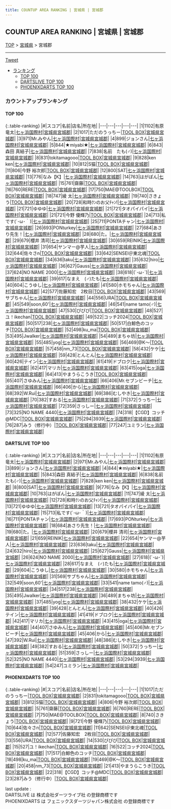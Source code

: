 ```yaml
---
title: COUNTUP AREA RANKING | 宮城県 | 宮城郡
---
```

## COUNTUP AREA RANKING | 宮城県 | 宮城郡

[TOP](/darts/rank/) > [宮城県](/darts/rank/宮城県/) > 宮城郡

___

<a href="https://twitter.com/share?ref_src=twsrc%5Etfw" data-text="COUNTUP AREA RANKING | 宮城県宮城郡" class="twitter-share-button" data-hashtags="DARTSLIVE,PHOENIXDARTS,darts,ダーツ" data-show-count="false">Tweet</a>

* [ランキング](#カウントアップランキング)
    * [TOP 100](#top-100)
    * [DARTSLIVE TOP 100](#dartslive-top-100)
    * [PHOENIXDARTS TOP 100](#phoenixdarts-top-100)

### カウントアップランキング

#### TOP 100



{:.table-ranking}
|#|スコア|名前|店名|所在地|
|---|---|---|---|---|
|1|1102|<span class="rank-name-dl">有原 竜太</span>|<a href="https://search.dartslive.com/jp/shop/43e74b47f08177150d9b047a20a7ba1e">七ヶ浜国際村</a>|<a href="/darts/rank/宮城県/宮城郡">宮城県宮城郡</a>|
|2|1017|<span class="rank-name-pd">ただのうっちー</span>|<a href="https://vs.phoenixdarts.com/jp/shop/shopDetailInfo/s_84891?s_seq=84891">TOOL BOX</a>|<a href="/darts/rank/宮城県/宮城郡">宮城県宮城郡</a>|
|3|971|<span class="rank-name-dl">Mr.みやん</span>|<a href="https://search.dartslive.com/jp/shop/43e74b47f08177150d9b047a20a7ba1e">七ヶ浜国際村</a>|<a href="/darts/rank/宮城県/宮城郡">宮城県宮城郡</a>|
|4|899|<span class="rank-name-dl">ジョンさん</span>|<a href="https://search.dartslive.com/jp/shop/43e74b47f08177150d9b047a20a7ba1e">七ヶ浜国際村</a>|<a href="/darts/rank/宮城県/宮城郡">宮城県宮城郡</a>|
|5|844|<span class="rank-name-dl">★miyabi★</span>|<a href="https://search.dartslive.com/jp/shop/43e74b47f08177150d9b047a20a7ba1e">七ヶ浜国際村</a>|<a href="/darts/rank/宮城県/宮城郡">宮城県宮城郡</a>|
|6|843|<span class="rank-name-dl">森田 真結子</span>|<a href="https://search.dartslive.com/jp/shop/43e74b47f08177150d9b047a20a7ba1e">七ヶ浜国際村</a>|<a href="/darts/rank/宮城県/宮城郡">宮城県宮城郡</a>|
|7|838|<span class="rank-name-dl">名前　たも(♂)</span>|<a href="https://search.dartslive.com/jp/shop/43e74b47f08177150d9b047a20a7ba1e">七ヶ浜国際村</a>|<a href="/darts/rank/宮城県/宮城郡">宮城県宮城郡</a>|
|8|831|<span class="rank-name-pd">tokitamagooo</span>|<a href="https://vs.phoenixdarts.com/jp/shop/shopDetailInfo/s_84891?s_seq=84891">TOOL BOX</a>|<a href="/darts/rank/宮城県/宮城郡">宮城県宮城郡</a>|
|9|828|<span class="rank-name-dl">ken ken</span>|<a href="https://search.dartslive.com/jp/shop/43e74b47f08177150d9b047a20a7ba1e">七ヶ浜国際村</a>|<a href="/darts/rank/宮城県/宮城郡">宮城県宮城郡</a>|
|10|812|<span class="rank-name-pd">S猫</span>|<a href="https://vs.phoenixdarts.com/jp/shop/shopDetailInfo/s_84891?s_seq=84891">TOOL BOX</a>|<a href="/darts/rank/宮城県/宮城郡">宮城県宮城郡</a>|
|11|806|<span class="rank-name-pd"><span class="pro-icon-pd"></span>今野 裕次郎</span>|<a href="https://vs.phoenixdarts.com/jp/shop/shopDetailInfo/s_84891?s_seq=84891">TOOL BOX</a>|<a href="/darts/rank/宮城県/宮城郡">宮城県宮城郡</a>|
|12|800|<span class="rank-name-dl">SAT</span>|<a href="https://search.dartslive.com/jp/shop/43e74b47f08177150d9b047a20a7ba1e">七ヶ浜国際村</a>|<a href="/darts/rank/宮城県/宮城郡">宮城県宮城郡</a>|
|13|776|<span class="rank-name-dl">なみ【K】</span>|<a href="https://search.dartslive.com/jp/shop/43e74b47f08177150d9b047a20a7ba1e">七ヶ浜国際村</a>|<a href="/darts/rank/宮城県/宮城郡">宮城県宮城郡</a>|
|14|763|<span class="rank-name-dl">はがぽん</span>|<a href="https://search.dartslive.com/jp/shop/43e74b47f08177150d9b047a20a7ba1e">七ヶ浜国際村</a>|<a href="/darts/rank/宮城県/宮城郡">宮城県宮城郡</a>|
|15|761|<span class="rank-name-pd">齋藤</span>|<a href="https://vs.phoenixdarts.com/jp/shop/shopDetailInfo/s_84891?s_seq=84891">TOOL BOX</a>|<a href="/darts/rank/宮城県/宮城郡">宮城県宮城郡</a>|
|16|760|<span class="rank-name-pd">RERE</span>|<a href="https://vs.phoenixdarts.com/jp/shop/shopDetailInfo/s_84891?s_seq=84891">TOOL BOX</a>|<a href="/darts/rank/宮城県/宮城郡">宮城県宮城郡</a>|
|17|750|<span class="rank-name-pd">MAE@TOOLBOX</span>|<a href="https://vs.phoenixdarts.com/jp/shop/shopDetailInfo/s_84891?s_seq=84891">TOOL BOX</a>|<a href="/darts/rank/宮城県/宮城郡">宮城県宮城郡</a>|
|18|747|<span class="rank-name-dl">綾 太</span>|<a href="https://search.dartslive.com/jp/shop/43e74b47f08177150d9b047a20a7ba1e">七ヶ浜国際村</a>|<a href="/darts/rank/宮城県/宮城郡">宮城県宮城郡</a>|
|19|740|<span class="rank-name-pd">さきょう</span>|<a href="https://vs.phoenixdarts.com/jp/shop/shopDetailInfo/s_84891?s_seq=84891">TOOL BOX</a>|<a href="/darts/rank/宮城県/宮城郡">宮城県宮城郡</a>|
|20|728|<span class="rank-name-dl">和時ｸﾝのお父ﾁｬﾝ!</span>|<a href="https://search.dartslive.com/jp/shop/43e74b47f08177150d9b047a20a7ba1e">七ヶ浜国際村</a>|<a href="/darts/rank/宮城県/宮城郡">宮城県宮城郡</a>|
|21|721|<span class="rank-name-dl">ゆゆゆ</span>|<a href="https://search.dartslive.com/jp/shop/43e74b47f08177150d9b047a20a7ba1e">七ヶ浜国際村</a>|<a href="/darts/rank/宮城県/宮城郡">宮城県宮城郡</a>|
|21|721|<span class="rank-name-dl">タオパイパイ</span>|<a href="https://search.dartslive.com/jp/shop/43e74b47f08177150d9b047a20a7ba1e">七ヶ浜国際村</a>|<a href="/darts/rank/宮城県/宮城郡">宮城県宮城郡</a>|
|21|721|<span class="rank-name-pd"><span class="pro-icon-pd"></span>今野 優輝乃</span>|<a href="https://vs.phoenixdarts.com/jp/shop/shopDetailInfo/s_84891?s_seq=84891">TOOL BOX</a>|<a href="/darts/rank/宮城県/宮城郡">宮城県宮城郡</a>|
|24|713|<span class="rank-name-dl">私です(´･ω･｀)</span>|<a href="https://search.dartslive.com/jp/shop/43e74b47f08177150d9b047a20a7ba1e">七ヶ浜国際村</a>|<a href="/darts/rank/宮城県/宮城郡">宮城県宮城郡</a>|
|25|711|<span class="rank-name-dl">PONTAチャン</span>|<a href="https://search.dartslive.com/jp/shop/43e74b47f08177150d9b047a20a7ba1e">七ヶ浜国際村</a>|<a href="/darts/rank/宮城県/宮城郡">宮城県宮城郡</a>|
|26|693|<span class="rank-name-dl">PONturkey</span>|<a href="https://search.dartslive.com/jp/shop/43e74b47f08177150d9b047a20a7ba1e">七ヶ浜国際村</a>|<a href="/darts/rank/宮城県/宮城郡">宮城県宮城郡</a>|
|27|684|<span class="rank-name-dl">あさり先生！</span>|<a href="https://search.dartslive.com/jp/shop/43e74b47f08177150d9b047a20a7ba1e">七ヶ浜国際村</a>|<a href="/darts/rank/宮城県/宮城郡">宮城県宮城郡</a>|
|28|680|<span class="rank-name-dl">た。</span>|<a href="https://search.dartslive.com/jp/shop/43e74b47f08177150d9b047a20a7ba1e">七ヶ浜国際村</a>|<a href="/darts/rank/宮城県/宮城郡">宮城県宮城郡</a>|
|29|679|<span class="rank-name-dl">櫻井 清司</span>|<a href="https://search.dartslive.com/jp/shop/43e74b47f08177150d9b047a20a7ba1e">七ヶ浜国際村</a>|<a href="/darts/rank/宮城県/宮城郡">宮城県宮城郡</a>|
|30|659|<span class="rank-name-dl">REINIK</span>|<a href="https://search.dartslive.com/jp/shop/43e74b47f08177150d9b047a20a7ba1e">七ヶ浜国際村</a>|<a href="/darts/rank/宮城県/宮城郡">宮城県宮城郡</a>|
|31|654|<span class="rank-name-dl">ヤンマー@芋人</span>|<a href="https://search.dartslive.com/jp/shop/43e74b47f08177150d9b047a20a7ba1e">七ヶ浜国際村</a>|<a href="/darts/rank/宮城県/宮城郡">宮城県宮城郡</a>|
|32|644|<span class="rank-name-pd">佐々さn</span>|<a href="https://vs.phoenixdarts.com/jp/shop/shopDetailInfo/s_84891?s_seq=84891">TOOL BOX</a>|<a href="/darts/rank/宮城県/宮城郡">宮城県宮城郡</a>|
|33|642|<span class="rank-name-pd">SENSEI＠東北魂</span>|<a href="https://vs.phoenixdarts.com/jp/shop/shopDetailInfo/s_84891?s_seq=84891">TOOL BOX</a>|<a href="/darts/rank/宮城県/宮城郡">宮城県宮城郡</a>|
|34|636|<span class="rank-name-dl">taku</span>|<a href="https://search.dartslive.com/jp/shop/43e74b47f08177150d9b047a20a7ba1e">七ヶ浜国際村</a>|<a href="/darts/rank/宮城県/宮城郡">宮城県宮城郡</a>|
|35|632|<span class="rank-name-dl">hiro</span>|<a href="https://search.dartslive.com/jp/shop/43e74b47f08177150d9b047a20a7ba1e">七ヶ浜国際村</a>|<a href="/darts/rank/宮城県/宮城郡">宮城県宮城郡</a>|
|36|627|<span class="rank-name-dl">Gauss</span>|<a href="https://search.dartslive.com/jp/shop/43e74b47f08177150d9b047a20a7ba1e">七ヶ浜国際村</a>|<a href="/darts/rank/宮城県/宮城郡">宮城県宮城郡</a>|
|37|624|<span class="rank-name-dl">NO NAME 2000</span>|<a href="https://search.dartslive.com/jp/shop/43e74b47f08177150d9b047a20a7ba1e">七ヶ浜国際村</a>|<a href="/darts/rank/宮城県/宮城郡">宮城県宮城郡</a>|
|38|618|<span class="rank-name-dl">(´･ω･`)</span>|<a href="https://search.dartslive.com/jp/shop/43e74b47f08177150d9b047a20a7ba1e">七ヶ浜国際村</a>|<a href="/darts/rank/宮城県/宮城郡">宮城県宮城郡</a>|
|39|617|<span class="rank-name-dl">なまえ　(♂)たも</span>|<a href="https://search.dartslive.com/jp/shop/43e74b47f08177150d9b047a20a7ba1e">七ヶ浜国際村</a>|<a href="/darts/rank/宮城県/宮城郡">宮城県宮城郡</a>|
|40|604|<span class="rank-name-dl">こうゆし</span>|<a href="https://search.dartslive.com/jp/shop/43e74b47f08177150d9b047a20a7ba1e">七ヶ浜国際村</a>|<a href="/darts/rank/宮城県/宮城郡">宮城県宮城郡</a>|
|41|580|<span class="rank-name-dl">ホモちゃん</span>|<a href="https://search.dartslive.com/jp/shop/43e74b47f08177150d9b047a20a7ba1e">七ヶ浜国際村</a>|<a href="/darts/rank/宮城県/宮城郡">宮城県宮城郡</a>|
|42|577|<span class="rank-name-pd">佐藤知宏　2枚目</span>|<a href="https://vs.phoenixdarts.com/jp/shop/shopDetailInfo/s_84891?s_seq=84891">TOOL BOX</a>|<a href="/darts/rank/宮城県/宮城郡">宮城県宮城郡</a>|
|43|569|<span class="rank-name-dl">サブちゃん</span>|<a href="https://search.dartslive.com/jp/shop/43e74b47f08177150d9b047a20a7ba1e">七ヶ浜国際村</a>|<a href="/darts/rank/宮城県/宮城郡">宮城県宮城郡</a>|
|44|556|<span class="rank-name-pd">URA</span>|<a href="https://vs.phoenixdarts.com/jp/shop/shopDetailInfo/s_84891?s_seq=84891">TOOL BOX</a>|<a href="/darts/rank/宮城県/宮城郡">宮城県宮城郡</a>|
|45|549|<span class="rank-name-dl">soon,60&#x27;</span>|<a href="https://search.dartslive.com/jp/shop/43e74b47f08177150d9b047a20a7ba1e">七ヶ浜国際村</a>|<a href="/darts/rank/宮城県/宮城郡">宮城県宮城郡</a>|
|46|541|<span class="rank-name-dl">name tamo(♂)</span>|<a href="https://search.dartslive.com/jp/shop/43e74b47f08177150d9b047a20a7ba1e">七ヶ浜国際村</a>|<a href="/darts/rank/宮城県/宮城郡">宮城県宮城郡</a>|
|47|530|<span class="rank-name-pd">ぴぴぴ</span>|<a href="https://vs.phoenixdarts.com/jp/shop/shopDetailInfo/s_84891?s_seq=84891">TOOL BOX</a>|<a href="/darts/rank/宮城県/宮城郡">宮城県宮城郡</a>|
|48|527|<span class="rank-name-pd">ユ！ikechan</span>|<a href="https://vs.phoenixdarts.com/jp/shop/shopDetailInfo/s_84891?s_seq=84891">TOOL BOX</a>|<a href="/darts/rank/宮城県/宮城郡">宮城県宮城郡</a>|
|49|522|<span class="rank-name-pd">コッチ2024</span>|<a href="https://vs.phoenixdarts.com/jp/shop/shopDetailInfo/s_84891?s_seq=84891">TOOL BOX</a>|<a href="/darts/rank/宮城県/宮城郡">宮城県宮城郡</a>|
|50|517|<span class="rank-name-dl">238</span>|<a href="https://search.dartslive.com/jp/shop/43e74b47f08177150d9b047a20a7ba1e">七ヶ浜国際村</a>|<a href="/darts/rank/宮城県/宮城郡">宮城県宮城郡</a>|
|50|517|<span class="rank-name-pd">白鯨色のコッチ</span>|<a href="https://vs.phoenixdarts.com/jp/shop/shopDetailInfo/s_84891?s_seq=84891">TOOL BOX</a>|<a href="/darts/rank/宮城県/宮城郡">宮城県宮城郡</a>|
|52|498|<span class="rank-name-pd">ku_ma</span>|<a href="https://vs.phoenixdarts.com/jp/shop/shopDetailInfo/s_84891?s_seq=84891">TOOL BOX</a>|<a href="/darts/rank/宮城県/宮城郡">宮城県宮城郡</a>|
|53|495|<span class="rank-name-dl">Jwalker</span>|<a href="https://search.dartslive.com/jp/shop/43e74b47f08177150d9b047a20a7ba1e">七ヶ浜国際村</a>|<a href="/darts/rank/宮城県/宮城郡">宮城県宮城郡</a>|
|54|489|<span class="rank-name-dl">まちゃ坊</span>|<a href="https://search.dartslive.com/jp/shop/43e74b47f08177150d9b047a20a7ba1e">七ヶ浜国際村</a>|<a href="/darts/rank/宮城県/宮城郡">宮城県宮城郡</a>|
|55|485|<span class="rank-name-dl">yog</span>|<a href="https://search.dartslive.com/jp/shop/43e74b47f08177150d9b047a20a7ba1e">七ヶ浜国際村</a>|<a href="/darts/rank/宮城県/宮城郡">宮城県宮城郡</a>|
|56|469|<span class="rank-name-pd">@K〜</span>|<a href="https://vs.phoenixdarts.com/jp/shop/shopDetailInfo/s_84891?s_seq=84891">TOOL BOX</a>|<a href="/darts/rank/宮城県/宮城郡">宮城県宮城郡</a>|
|57|458|<span class="rank-name-pd">nm_73</span>|<a href="https://vs.phoenixdarts.com/jp/shop/shopDetailInfo/s_84891?s_seq=84891">TOOL BOX</a>|<a href="/darts/rank/宮城県/宮城郡">宮城県宮城郡</a>|
|58|432|<span class="rank-name-dl">ケケ</span>|<a href="https://search.dartslive.com/jp/shop/43e74b47f08177150d9b047a20a7ba1e">七ヶ浜国際村</a>|<a href="/darts/rank/宮城県/宮城郡">宮城県宮城郡</a>|
|59|428|<span class="rank-name-dl">とんとん</span>|<a href="https://search.dartslive.com/jp/shop/43e74b47f08177150d9b047a20a7ba1e">七ヶ浜国際村</a>|<a href="/darts/rank/宮城県/宮城郡">宮城県宮城郡</a>|
|60|426|<span class="rank-name-dl">テイン</span>|<a href="https://search.dartslive.com/jp/shop/43e74b47f08177150d9b047a20a7ba1e">七ヶ浜国際村</a>|<a href="/darts/rank/宮城県/宮城郡">宮城県宮城郡</a>|
|61|419|<span class="rank-name-dl">ドブロク</span>|<a href="https://search.dartslive.com/jp/shop/43e74b47f08177150d9b047a20a7ba1e">七ヶ浜国際村</a>|<a href="/darts/rank/宮城県/宮城郡">宮城県宮城郡</a>|
|62|417|<span class="rank-name-dl">マリカ</span>|<a href="https://search.dartslive.com/jp/shop/43e74b47f08177150d9b047a20a7ba1e">七ヶ浜国際村</a>|<a href="/darts/rank/宮城県/宮城郡">宮城県宮城郡</a>|
|63|415|<span class="rank-name-dl">oga</span>|<a href="https://search.dartslive.com/jp/shop/43e74b47f08177150d9b047a20a7ba1e">七ヶ浜国際村</a>|<a href="/darts/rank/宮城県/宮城郡">宮城県宮城郡</a>|
|64|413|<span class="rank-name-pd">やまうらこうき</span>|<a href="https://vs.phoenixdarts.com/jp/shop/shopDetailInfo/s_84891?s_seq=84891">TOOL BOX</a>|<a href="/darts/rank/宮城県/宮城郡">宮城県宮城郡</a>|
|65|407|<span class="rank-name-dl">さゆみん</span>|<a href="https://search.dartslive.com/jp/shop/43e74b47f08177150d9b047a20a7ba1e">七ヶ浜国際村</a>|<a href="/darts/rank/宮城県/宮城郡">宮城県宮城郡</a>|
|66|406|<span class="rank-name-dl">Mr.セブンビーチ</span>|<a href="https://search.dartslive.com/jp/shop/43e74b47f08177150d9b047a20a7ba1e">七ヶ浜国際村</a>|<a href="/darts/rank/宮城県/宮城郡">宮城県宮城郡</a>|
|66|406|<span class="rank-name-dl">から</span>|<a href="https://search.dartslive.com/jp/shop/43e74b47f08177150d9b047a20a7ba1e">七ヶ浜国際村</a>|<a href="/darts/rank/宮城県/宮城郡">宮城県宮城郡</a>|
|68|392|<span class="rank-name-dl">W.Rui</span>|<a href="https://search.dartslive.com/jp/shop/43e74b47f08177150d9b047a20a7ba1e">七ヶ浜国際村</a>|<a href="/darts/rank/宮城県/宮城郡">宮城県宮城郡</a>|
|69|386|<span class="rank-name-dl">むしやき</span>|<a href="https://search.dartslive.com/jp/shop/43e74b47f08177150d9b047a20a7ba1e">七ヶ浜国際村</a>|<a href="/darts/rank/宮城県/宮城郡">宮城県宮城郡</a>|
|70|382|<span class="rank-name-dl">すおる</span>|<a href="https://search.dartslive.com/jp/shop/43e74b47f08177150d9b047a20a7ba1e">七ヶ浜国際村</a>|<a href="/darts/rank/宮城県/宮城郡">宮城県宮城郡</a>|
|71|372|<span class="rank-name-dl">うっちー</span>|<a href="https://search.dartslive.com/jp/shop/43e74b47f08177150d9b047a20a7ba1e">七ヶ浜国際村</a>|<a href="/darts/rank/宮城県/宮城郡">宮城県宮城郡</a>|
|72|359|<span class="rank-name-dl">さっしー</span>|<a href="https://search.dartslive.com/jp/shop/43e74b47f08177150d9b047a20a7ba1e">七ヶ浜国際村</a>|<a href="/darts/rank/宮城県/宮城郡">宮城県宮城郡</a>|
|73|325|<span class="rank-name-dl">NO NAME 4440</span>|<a href="https://search.dartslive.com/jp/shop/43e74b47f08177150d9b047a20a7ba1e">七ヶ浜国際村</a>|<a href="/darts/rank/宮城県/宮城郡">宮城県宮城郡</a>|
|74|318|<span class="rank-name-pd">【CGD】コッチ@MDC</span>|<a href="https://vs.phoenixdarts.com/jp/shop/shopDetailInfo/s_84891?s_seq=84891">TOOL BOX</a>|<a href="/darts/rank/宮城県/宮城郡">宮城県宮城郡</a>|
|75|294|<span class="rank-name-dl">3939</span>|<a href="https://search.dartslive.com/jp/shop/43e74b47f08177150d9b047a20a7ba1e">七ヶ浜国際村</a>|<a href="/darts/rank/宮城県/宮城郡">宮城県宮城郡</a>|
|76|287|<span class="rank-name-pd">みう（修行中）</span>|<a href="https://vs.phoenixdarts.com/jp/shop/shopDetailInfo/s_84891?s_seq=84891">TOOL BOX</a>|<a href="/darts/rank/宮城県/宮城郡">宮城県宮城郡</a>|
|77|247|<span class="rank-name-dl">ユミラン</span>|<a href="https://search.dartslive.com/jp/shop/43e74b47f08177150d9b047a20a7ba1e">七ヶ浜国際村</a>|<a href="/darts/rank/宮城県/宮城郡">宮城県宮城郡</a>|


#### DARTSLIVE TOP 100



{:.table-ranking}
|#|スコア|名前|店名|所在地|
|---|---|---|---|---|
|1|1102|<span class="rank-name-dl">有原 竜太</span>|<a href="https://search.dartslive.com/jp/shop/43e74b47f08177150d9b047a20a7ba1e">七ヶ浜国際村</a>|<a href="/darts/rank/宮城県/宮城郡">宮城県宮城郡</a>|
|2|971|<span class="rank-name-dl">Mr.みやん</span>|<a href="https://search.dartslive.com/jp/shop/43e74b47f08177150d9b047a20a7ba1e">七ヶ浜国際村</a>|<a href="/darts/rank/宮城県/宮城郡">宮城県宮城郡</a>|
|3|899|<span class="rank-name-dl">ジョンさん</span>|<a href="https://search.dartslive.com/jp/shop/43e74b47f08177150d9b047a20a7ba1e">七ヶ浜国際村</a>|<a href="/darts/rank/宮城県/宮城郡">宮城県宮城郡</a>|
|4|844|<span class="rank-name-dl">★miyabi★</span>|<a href="https://search.dartslive.com/jp/shop/43e74b47f08177150d9b047a20a7ba1e">七ヶ浜国際村</a>|<a href="/darts/rank/宮城県/宮城郡">宮城県宮城郡</a>|
|5|843|<span class="rank-name-dl">森田 真結子</span>|<a href="https://search.dartslive.com/jp/shop/43e74b47f08177150d9b047a20a7ba1e">七ヶ浜国際村</a>|<a href="/darts/rank/宮城県/宮城郡">宮城県宮城郡</a>|
|6|838|<span class="rank-name-dl">名前　たも(♂)</span>|<a href="https://search.dartslive.com/jp/shop/43e74b47f08177150d9b047a20a7ba1e">七ヶ浜国際村</a>|<a href="/darts/rank/宮城県/宮城郡">宮城県宮城郡</a>|
|7|828|<span class="rank-name-dl">ken ken</span>|<a href="https://search.dartslive.com/jp/shop/43e74b47f08177150d9b047a20a7ba1e">七ヶ浜国際村</a>|<a href="/darts/rank/宮城県/宮城郡">宮城県宮城郡</a>|
|8|800|<span class="rank-name-dl">SAT</span>|<a href="https://search.dartslive.com/jp/shop/43e74b47f08177150d9b047a20a7ba1e">七ヶ浜国際村</a>|<a href="/darts/rank/宮城県/宮城郡">宮城県宮城郡</a>|
|9|776|<span class="rank-name-dl">なみ【K】</span>|<a href="https://search.dartslive.com/jp/shop/43e74b47f08177150d9b047a20a7ba1e">七ヶ浜国際村</a>|<a href="/darts/rank/宮城県/宮城郡">宮城県宮城郡</a>|
|10|763|<span class="rank-name-dl">はがぽん</span>|<a href="https://search.dartslive.com/jp/shop/43e74b47f08177150d9b047a20a7ba1e">七ヶ浜国際村</a>|<a href="/darts/rank/宮城県/宮城郡">宮城県宮城郡</a>|
|11|747|<span class="rank-name-dl">綾 太</span>|<a href="https://search.dartslive.com/jp/shop/43e74b47f08177150d9b047a20a7ba1e">七ヶ浜国際村</a>|<a href="/darts/rank/宮城県/宮城郡">宮城県宮城郡</a>|
|12|728|<span class="rank-name-dl">和時ｸﾝのお父ﾁｬﾝ!</span>|<a href="https://search.dartslive.com/jp/shop/43e74b47f08177150d9b047a20a7ba1e">七ヶ浜国際村</a>|<a href="/darts/rank/宮城県/宮城郡">宮城県宮城郡</a>|
|13|721|<span class="rank-name-dl">ゆゆゆ</span>|<a href="https://search.dartslive.com/jp/shop/43e74b47f08177150d9b047a20a7ba1e">七ヶ浜国際村</a>|<a href="/darts/rank/宮城県/宮城郡">宮城県宮城郡</a>|
|13|721|<span class="rank-name-dl">タオパイパイ</span>|<a href="https://search.dartslive.com/jp/shop/43e74b47f08177150d9b047a20a7ba1e">七ヶ浜国際村</a>|<a href="/darts/rank/宮城県/宮城郡">宮城県宮城郡</a>|
|15|713|<span class="rank-name-dl">私です(´･ω･｀)</span>|<a href="https://search.dartslive.com/jp/shop/43e74b47f08177150d9b047a20a7ba1e">七ヶ浜国際村</a>|<a href="/darts/rank/宮城県/宮城郡">宮城県宮城郡</a>|
|16|711|<span class="rank-name-dl">PONTAチャン</span>|<a href="https://search.dartslive.com/jp/shop/43e74b47f08177150d9b047a20a7ba1e">七ヶ浜国際村</a>|<a href="/darts/rank/宮城県/宮城郡">宮城県宮城郡</a>|
|17|693|<span class="rank-name-dl">PONturkey</span>|<a href="https://search.dartslive.com/jp/shop/43e74b47f08177150d9b047a20a7ba1e">七ヶ浜国際村</a>|<a href="/darts/rank/宮城県/宮城郡">宮城県宮城郡</a>|
|18|684|<span class="rank-name-dl">あさり先生！</span>|<a href="https://search.dartslive.com/jp/shop/43e74b47f08177150d9b047a20a7ba1e">七ヶ浜国際村</a>|<a href="/darts/rank/宮城県/宮城郡">宮城県宮城郡</a>|
|19|680|<span class="rank-name-dl">た。</span>|<a href="https://search.dartslive.com/jp/shop/43e74b47f08177150d9b047a20a7ba1e">七ヶ浜国際村</a>|<a href="/darts/rank/宮城県/宮城郡">宮城県宮城郡</a>|
|20|679|<span class="rank-name-dl">櫻井 清司</span>|<a href="https://search.dartslive.com/jp/shop/43e74b47f08177150d9b047a20a7ba1e">七ヶ浜国際村</a>|<a href="/darts/rank/宮城県/宮城郡">宮城県宮城郡</a>|
|21|659|<span class="rank-name-dl">REINIK</span>|<a href="https://search.dartslive.com/jp/shop/43e74b47f08177150d9b047a20a7ba1e">七ヶ浜国際村</a>|<a href="/darts/rank/宮城県/宮城郡">宮城県宮城郡</a>|
|22|654|<span class="rank-name-dl">ヤンマー@芋人</span>|<a href="https://search.dartslive.com/jp/shop/43e74b47f08177150d9b047a20a7ba1e">七ヶ浜国際村</a>|<a href="/darts/rank/宮城県/宮城郡">宮城県宮城郡</a>|
|23|636|<span class="rank-name-dl">taku</span>|<a href="https://search.dartslive.com/jp/shop/43e74b47f08177150d9b047a20a7ba1e">七ヶ浜国際村</a>|<a href="/darts/rank/宮城県/宮城郡">宮城県宮城郡</a>|
|24|632|<span class="rank-name-dl">hiro</span>|<a href="https://search.dartslive.com/jp/shop/43e74b47f08177150d9b047a20a7ba1e">七ヶ浜国際村</a>|<a href="/darts/rank/宮城県/宮城郡">宮城県宮城郡</a>|
|25|627|<span class="rank-name-dl">Gauss</span>|<a href="https://search.dartslive.com/jp/shop/43e74b47f08177150d9b047a20a7ba1e">七ヶ浜国際村</a>|<a href="/darts/rank/宮城県/宮城郡">宮城県宮城郡</a>|
|26|624|<span class="rank-name-dl">NO NAME 2000</span>|<a href="https://search.dartslive.com/jp/shop/43e74b47f08177150d9b047a20a7ba1e">七ヶ浜国際村</a>|<a href="/darts/rank/宮城県/宮城郡">宮城県宮城郡</a>|
|27|618|<span class="rank-name-dl">(´･ω･`)</span>|<a href="https://search.dartslive.com/jp/shop/43e74b47f08177150d9b047a20a7ba1e">七ヶ浜国際村</a>|<a href="/darts/rank/宮城県/宮城郡">宮城県宮城郡</a>|
|28|617|<span class="rank-name-dl">なまえ　(♂)たも</span>|<a href="https://search.dartslive.com/jp/shop/43e74b47f08177150d9b047a20a7ba1e">七ヶ浜国際村</a>|<a href="/darts/rank/宮城県/宮城郡">宮城県宮城郡</a>|
|29|604|<span class="rank-name-dl">こうゆし</span>|<a href="https://search.dartslive.com/jp/shop/43e74b47f08177150d9b047a20a7ba1e">七ヶ浜国際村</a>|<a href="/darts/rank/宮城県/宮城郡">宮城県宮城郡</a>|
|30|580|<span class="rank-name-dl">ホモちゃん</span>|<a href="https://search.dartslive.com/jp/shop/43e74b47f08177150d9b047a20a7ba1e">七ヶ浜国際村</a>|<a href="/darts/rank/宮城県/宮城郡">宮城県宮城郡</a>|
|31|569|<span class="rank-name-dl">サブちゃん</span>|<a href="https://search.dartslive.com/jp/shop/43e74b47f08177150d9b047a20a7ba1e">七ヶ浜国際村</a>|<a href="/darts/rank/宮城県/宮城郡">宮城県宮城郡</a>|
|32|549|<span class="rank-name-dl">soon,60&#x27;</span>|<a href="https://search.dartslive.com/jp/shop/43e74b47f08177150d9b047a20a7ba1e">七ヶ浜国際村</a>|<a href="/darts/rank/宮城県/宮城郡">宮城県宮城郡</a>|
|33|541|<span class="rank-name-dl">name tamo(♂)</span>|<a href="https://search.dartslive.com/jp/shop/43e74b47f08177150d9b047a20a7ba1e">七ヶ浜国際村</a>|<a href="/darts/rank/宮城県/宮城郡">宮城県宮城郡</a>|
|34|517|<span class="rank-name-dl">238</span>|<a href="https://search.dartslive.com/jp/shop/43e74b47f08177150d9b047a20a7ba1e">七ヶ浜国際村</a>|<a href="/darts/rank/宮城県/宮城郡">宮城県宮城郡</a>|
|35|495|<span class="rank-name-dl">Jwalker</span>|<a href="https://search.dartslive.com/jp/shop/43e74b47f08177150d9b047a20a7ba1e">七ヶ浜国際村</a>|<a href="/darts/rank/宮城県/宮城郡">宮城県宮城郡</a>|
|36|489|<span class="rank-name-dl">まちゃ坊</span>|<a href="https://search.dartslive.com/jp/shop/43e74b47f08177150d9b047a20a7ba1e">七ヶ浜国際村</a>|<a href="/darts/rank/宮城県/宮城郡">宮城県宮城郡</a>|
|37|485|<span class="rank-name-dl">yog</span>|<a href="https://search.dartslive.com/jp/shop/43e74b47f08177150d9b047a20a7ba1e">七ヶ浜国際村</a>|<a href="/darts/rank/宮城県/宮城郡">宮城県宮城郡</a>|
|38|432|<span class="rank-name-dl">ケケ</span>|<a href="https://search.dartslive.com/jp/shop/43e74b47f08177150d9b047a20a7ba1e">七ヶ浜国際村</a>|<a href="/darts/rank/宮城県/宮城郡">宮城県宮城郡</a>|
|39|428|<span class="rank-name-dl">とんとん</span>|<a href="https://search.dartslive.com/jp/shop/43e74b47f08177150d9b047a20a7ba1e">七ヶ浜国際村</a>|<a href="/darts/rank/宮城県/宮城郡">宮城県宮城郡</a>|
|40|426|<span class="rank-name-dl">テイン</span>|<a href="https://search.dartslive.com/jp/shop/43e74b47f08177150d9b047a20a7ba1e">七ヶ浜国際村</a>|<a href="/darts/rank/宮城県/宮城郡">宮城県宮城郡</a>|
|41|419|<span class="rank-name-dl">ドブロク</span>|<a href="https://search.dartslive.com/jp/shop/43e74b47f08177150d9b047a20a7ba1e">七ヶ浜国際村</a>|<a href="/darts/rank/宮城県/宮城郡">宮城県宮城郡</a>|
|42|417|<span class="rank-name-dl">マリカ</span>|<a href="https://search.dartslive.com/jp/shop/43e74b47f08177150d9b047a20a7ba1e">七ヶ浜国際村</a>|<a href="/darts/rank/宮城県/宮城郡">宮城県宮城郡</a>|
|43|415|<span class="rank-name-dl">oga</span>|<a href="https://search.dartslive.com/jp/shop/43e74b47f08177150d9b047a20a7ba1e">七ヶ浜国際村</a>|<a href="/darts/rank/宮城県/宮城郡">宮城県宮城郡</a>|
|44|407|<span class="rank-name-dl">さゆみん</span>|<a href="https://search.dartslive.com/jp/shop/43e74b47f08177150d9b047a20a7ba1e">七ヶ浜国際村</a>|<a href="/darts/rank/宮城県/宮城郡">宮城県宮城郡</a>|
|45|406|<span class="rank-name-dl">Mr.セブンビーチ</span>|<a href="https://search.dartslive.com/jp/shop/43e74b47f08177150d9b047a20a7ba1e">七ヶ浜国際村</a>|<a href="/darts/rank/宮城県/宮城郡">宮城県宮城郡</a>|
|45|406|<span class="rank-name-dl">から</span>|<a href="https://search.dartslive.com/jp/shop/43e74b47f08177150d9b047a20a7ba1e">七ヶ浜国際村</a>|<a href="/darts/rank/宮城県/宮城郡">宮城県宮城郡</a>|
|47|392|<span class="rank-name-dl">W.Rui</span>|<a href="https://search.dartslive.com/jp/shop/43e74b47f08177150d9b047a20a7ba1e">七ヶ浜国際村</a>|<a href="/darts/rank/宮城県/宮城郡">宮城県宮城郡</a>|
|48|386|<span class="rank-name-dl">むしやき</span>|<a href="https://search.dartslive.com/jp/shop/43e74b47f08177150d9b047a20a7ba1e">七ヶ浜国際村</a>|<a href="/darts/rank/宮城県/宮城郡">宮城県宮城郡</a>|
|49|382|<span class="rank-name-dl">すおる</span>|<a href="https://search.dartslive.com/jp/shop/43e74b47f08177150d9b047a20a7ba1e">七ヶ浜国際村</a>|<a href="/darts/rank/宮城県/宮城郡">宮城県宮城郡</a>|
|50|372|<span class="rank-name-dl">うっちー</span>|<a href="https://search.dartslive.com/jp/shop/43e74b47f08177150d9b047a20a7ba1e">七ヶ浜国際村</a>|<a href="/darts/rank/宮城県/宮城郡">宮城県宮城郡</a>|
|51|359|<span class="rank-name-dl">さっしー</span>|<a href="https://search.dartslive.com/jp/shop/43e74b47f08177150d9b047a20a7ba1e">七ヶ浜国際村</a>|<a href="/darts/rank/宮城県/宮城郡">宮城県宮城郡</a>|
|52|325|<span class="rank-name-dl">NO NAME 4440</span>|<a href="https://search.dartslive.com/jp/shop/43e74b47f08177150d9b047a20a7ba1e">七ヶ浜国際村</a>|<a href="/darts/rank/宮城県/宮城郡">宮城県宮城郡</a>|
|53|294|<span class="rank-name-dl">3939</span>|<a href="https://search.dartslive.com/jp/shop/43e74b47f08177150d9b047a20a7ba1e">七ヶ浜国際村</a>|<a href="/darts/rank/宮城県/宮城郡">宮城県宮城郡</a>|
|54|247|<span class="rank-name-dl">ユミラン</span>|<a href="https://search.dartslive.com/jp/shop/43e74b47f08177150d9b047a20a7ba1e">七ヶ浜国際村</a>|<a href="/darts/rank/宮城県/宮城郡">宮城県宮城郡</a>|


#### PHOENIXDARTS TOP 100



{:.table-ranking}
|#|スコア|名前|店名|所在地|
|---|---|---|---|---|
|1|1017|<span class="rank-name-pd">ただのうっちー</span>|<a href="https://vs.phoenixdarts.com/jp/shop/shopDetailInfo/s_84891?s_seq=84891">TOOL BOX</a>|<a href="/darts/rank/宮城県/宮城郡">宮城県宮城郡</a>|
|2|831|<span class="rank-name-pd">tokitamagooo</span>|<a href="https://vs.phoenixdarts.com/jp/shop/shopDetailInfo/s_84891?s_seq=84891">TOOL BOX</a>|<a href="/darts/rank/宮城県/宮城郡">宮城県宮城郡</a>|
|3|812|<span class="rank-name-pd">S猫</span>|<a href="https://vs.phoenixdarts.com/jp/shop/shopDetailInfo/s_84891?s_seq=84891">TOOL BOX</a>|<a href="/darts/rank/宮城県/宮城郡">宮城県宮城郡</a>|
|4|806|<span class="rank-name-pd"><span class="pro-icon-pd"></span>今野 裕次郎</span>|<a href="https://vs.phoenixdarts.com/jp/shop/shopDetailInfo/s_84891?s_seq=84891">TOOL BOX</a>|<a href="/darts/rank/宮城県/宮城郡">宮城県宮城郡</a>|
|5|761|<span class="rank-name-pd">齋藤</span>|<a href="https://vs.phoenixdarts.com/jp/shop/shopDetailInfo/s_84891?s_seq=84891">TOOL BOX</a>|<a href="/darts/rank/宮城県/宮城郡">宮城県宮城郡</a>|
|6|760|<span class="rank-name-pd">RERE</span>|<a href="https://vs.phoenixdarts.com/jp/shop/shopDetailInfo/s_84891?s_seq=84891">TOOL BOX</a>|<a href="/darts/rank/宮城県/宮城郡">宮城県宮城郡</a>|
|7|750|<span class="rank-name-pd">MAE@TOOLBOX</span>|<a href="https://vs.phoenixdarts.com/jp/shop/shopDetailInfo/s_84891?s_seq=84891">TOOL BOX</a>|<a href="/darts/rank/宮城県/宮城郡">宮城県宮城郡</a>|
|8|740|<span class="rank-name-pd">さきょう</span>|<a href="https://vs.phoenixdarts.com/jp/shop/shopDetailInfo/s_84891?s_seq=84891">TOOL BOX</a>|<a href="/darts/rank/宮城県/宮城郡">宮城県宮城郡</a>|
|9|721|<span class="rank-name-pd"><span class="pro-icon-pd"></span>今野 優輝乃</span>|<a href="https://vs.phoenixdarts.com/jp/shop/shopDetailInfo/s_84891?s_seq=84891">TOOL BOX</a>|<a href="/darts/rank/宮城県/宮城郡">宮城県宮城郡</a>|
|10|644|<span class="rank-name-pd">佐々さn</span>|<a href="https://vs.phoenixdarts.com/jp/shop/shopDetailInfo/s_84891?s_seq=84891">TOOL BOX</a>|<a href="/darts/rank/宮城県/宮城郡">宮城県宮城郡</a>|
|11|642|<span class="rank-name-pd">SENSEI＠東北魂</span>|<a href="https://vs.phoenixdarts.com/jp/shop/shopDetailInfo/s_84891?s_seq=84891">TOOL BOX</a>|<a href="/darts/rank/宮城県/宮城郡">宮城県宮城郡</a>|
|12|577|<span class="rank-name-pd">佐藤知宏　2枚目</span>|<a href="https://vs.phoenixdarts.com/jp/shop/shopDetailInfo/s_84891?s_seq=84891">TOOL BOX</a>|<a href="/darts/rank/宮城県/宮城郡">宮城県宮城郡</a>|
|13|556|<span class="rank-name-pd">URA</span>|<a href="https://vs.phoenixdarts.com/jp/shop/shopDetailInfo/s_84891?s_seq=84891">TOOL BOX</a>|<a href="/darts/rank/宮城県/宮城郡">宮城県宮城郡</a>|
|14|530|<span class="rank-name-pd">ぴぴぴ</span>|<a href="https://vs.phoenixdarts.com/jp/shop/shopDetailInfo/s_84891?s_seq=84891">TOOL BOX</a>|<a href="/darts/rank/宮城県/宮城郡">宮城県宮城郡</a>|
|15|527|<span class="rank-name-pd">ユ！ikechan</span>|<a href="https://vs.phoenixdarts.com/jp/shop/shopDetailInfo/s_84891?s_seq=84891">TOOL BOX</a>|<a href="/darts/rank/宮城県/宮城郡">宮城県宮城郡</a>|
|16|522|<span class="rank-name-pd">コッチ2024</span>|<a href="https://vs.phoenixdarts.com/jp/shop/shopDetailInfo/s_84891?s_seq=84891">TOOL BOX</a>|<a href="/darts/rank/宮城県/宮城郡">宮城県宮城郡</a>|
|17|517|<span class="rank-name-pd">白鯨色のコッチ</span>|<a href="https://vs.phoenixdarts.com/jp/shop/shopDetailInfo/s_84891?s_seq=84891">TOOL BOX</a>|<a href="/darts/rank/宮城県/宮城郡">宮城県宮城郡</a>|
|18|498|<span class="rank-name-pd">ku_ma</span>|<a href="https://vs.phoenixdarts.com/jp/shop/shopDetailInfo/s_84891?s_seq=84891">TOOL BOX</a>|<a href="/darts/rank/宮城県/宮城郡">宮城県宮城郡</a>|
|19|469|<span class="rank-name-pd">@K〜</span>|<a href="https://vs.phoenixdarts.com/jp/shop/shopDetailInfo/s_84891?s_seq=84891">TOOL BOX</a>|<a href="/darts/rank/宮城県/宮城郡">宮城県宮城郡</a>|
|20|458|<span class="rank-name-pd">nm_73</span>|<a href="https://vs.phoenixdarts.com/jp/shop/shopDetailInfo/s_84891?s_seq=84891">TOOL BOX</a>|<a href="/darts/rank/宮城県/宮城郡">宮城県宮城郡</a>|
|21|413|<span class="rank-name-pd">やまうらこうき</span>|<a href="https://vs.phoenixdarts.com/jp/shop/shopDetailInfo/s_84891?s_seq=84891">TOOL BOX</a>|<a href="/darts/rank/宮城県/宮城郡">宮城県宮城郡</a>|
|22|318|<span class="rank-name-pd">【CGD】コッチ@MDC</span>|<a href="https://vs.phoenixdarts.com/jp/shop/shopDetailInfo/s_84891?s_seq=84891">TOOL BOX</a>|<a href="/darts/rank/宮城県/宮城郡">宮城県宮城郡</a>|
|23|287|<span class="rank-name-pd">みう（修行中）</span>|<a href="https://vs.phoenixdarts.com/jp/shop/shopDetailInfo/s_84891?s_seq=84891">TOOL BOX</a>|<a href="/darts/rank/宮城県/宮城郡">宮城県宮城郡</a>|


<div class="footer border-top border-gray-light mt-5 pt-3 text-right text-gray">
    last update : <span style="font-weight: italic" id="foot_last_modified"></span><br />
    DARTSLIVE は 株式会社ダーツライブ社 の登録商標です<br />
    PHOENIXDARTS は フェニックスダーツジャパン株式会社 の登録商標です<br />
</div>

<script src="https://cdnjs.cloudflare.com/ajax/libs/jquery.tablesorter/2.31.3/js/jquery.tablesorter.min.js" integrity="sha512-qzgd5cYSZcosqpzpn7zF2ZId8f/8CHmFKZ8j7mU4OUXTNRd5g+ZHBPsgKEwoqxCtdQvExE5LprwwPAgoicguNg==" crossorigin="anonymous" referrerpolicy="no-referrer"></script>
<link rel="stylesheet" href="https://cdnjs.cloudflare.com/ajax/libs/jquery.tablesorter/2.31.3/css/theme.default.min.css" integrity="sha512-wghhOJkjQX0Lh3NSWvNKeZ0ZpNn+SPVXX1Qyc9OCaogADktxrBiBdKGDoqVUOyhStvMBmJQ8ZdMHiR3wuEq8+w==" crossorigin="anonymous" referrerpolicy="no-referrer" />
<script>
$(function() {
    $(".table-ranking").tablesorter({sortList:[[0, 0]]});
    $("#foot_last_modified").text(formatDate(new Date(document.lastModified), 'yyyy-MM-dd HH:mm:ss'));
});
</script>

<script async src="https://platform.twitter.com/widgets.js" charset="utf-8"></script>